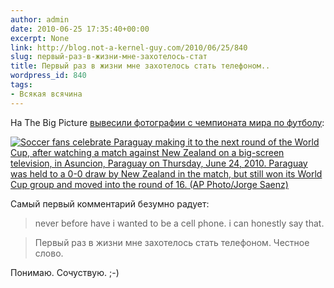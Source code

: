 ```yaml
---
author: admin
date: 2010-06-25 17:35:40+00:00
excerpt: None
link: http://blog.not-a-kernel-guy.com/2010/06/25/840
slug: первый-раз-в-жизни-мне-захотелось-стат
title: Первый раз в жизни мне захотелось стать телефоном..
wordpress_id: 840
tags:
- Всякая всячина
---
```


На The Big Picture [вывесили фотографии с чемпионата мира по футболу](http://www.boston.com/bigpicture/2010/06/halfway_in_-_2010_world_cup.html):

[![Soccer fans celebrate Paraguay making it to the next round of the World Cup, after watching a match against New Zealand on a big-screen television, in Asuncion, Paraguay on Thursday, June 24, 2010. Paraguay was held to a 0-0 draw by New Zealand in the match, but still won its World Cup group and moved into the round of 16. (AP Photo/Jorge Saenz)](http://blog.not-a-kernel-guy.com/wp-content/uploads/2010/06/w18_24042095.jpg)](http://www.boston.com/bigpicture/2010/06/halfway_in_-_2010_world_cup.html#photo18)

Самый первый комментарий безумно радует:

> never before have i wanted to be a cell phone. i can honestly say that.

> Первый раз в жизни мне захотелось стать телефоном. Честное слово.

Понимаю. Сочуствую. ;-)
